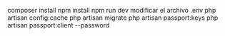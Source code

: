 composer install
npm install
npm run dev
modificar el archivo .env
php artisan config:cache
php artisan migrate
php artisan passport:keys
php artisan passport:client --password
